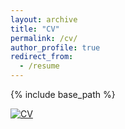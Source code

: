 ```yaml
---
layout: archive
title: "CV"
permalink: /cv/
author_profile: true
redirect_from:
  - /resume
---
```


{% include base_path %}

<a href="/files/CV_Thomas_Arthur_2023" download="CV">
  <img src="/files/CV_Thomas_Arthur_2023" alt="CV">
</a>
